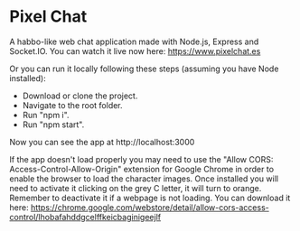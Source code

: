 # Pixel Chat

A habbo-like web chat application made with Node.js, Express and Socket.IO. You can watch it live now here: https://www.pixelchat.es

Or you can run it locally following these steps (assuming you have Node installed):
- Download or clone the project.
- Navigate to the root folder.
- Run "npm i".
- Run "npm start".

Now you can see the app at http://localhost:3000

If the app doesn't load properly you may need to use the "Allow CORS: Access-Control-Allow-Origin" extension for Google Chrome in order to enable the browser to load the character images. Once installed you will need to activate it clicking on the grey C letter, it will turn to orange. Remember to deactivate it if a webpage is not loading. You can download it here: https://chrome.google.com/webstore/detail/allow-cors-access-control/lhobafahddgcelffkeicbaginigeejlf